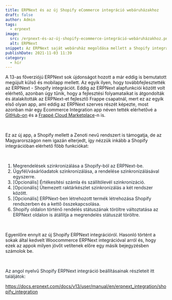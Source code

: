 ```yaml
---
title: ERPNext és az új Shopify eCommerce integráció webáruházakhoz
draft: false
author: Admin
tags:
  - erpnext
image:
  src: /erpnext-és-az-új-shopify-ecommerce-integráció-webáruházakhoz.png
  alt: ERPNext
snippet: Az ERPNext saját webáruház megoldása mellett a Shopify integráció eddig is elérhető volt, de ez most új szintre lépett.
publishDate: 2021-11-03 11:39
category:
  - hír
---
```


<p>A 13-as főverziójú ERPNext sok újdonságot hozott a már eddig is bemutatott megújult külső és mobilapp mellett. Az egyik ilyen, hogy továbbfejlesztették az ERPNext - Shopify integrációt. Eddig az ERPNext alapfunkciói között volt elérhető, azonban úgy tűnik, hogy a fejlesztési folyamataikat is átgondolták és átalakították az ERPNext-et fejlesztő Frappe csapatnál, mert ez az egyik első olyan app, ami eddig az ERPNext szerves részét képezte, most azonban már egy Ecommerce Integration app néven tették elérhetővé a <a href="https://github.com/frappe/ecommerce_integrations" rel="noopener noreferrer">GitHub-on</a> és a <a href="https://frappecloud.com/marketplace/apps/ecommerce-integrations" rel="noopener noreferrer">Frappé Cloud Marketplace</a>-n is.</p><p><br></p><p>Ez az új app, a Shopify mellett a Zenoti nevű rendszert is támogatja, de az Magyarországon nem igazán elterjedt, így nézzük inkább a Shopify integrációban elérhető főbb funkciókat:</p><p><br></p><ol><li data-list="bullet"><span class="ql-ui" contenteditable="false"></span><span style="color: rgb(31, 39, 46);">Megrendelések szinkronizálása a Shopify-ból az ERPNext-be. </span></li><li data-list="bullet"><span class="ql-ui" contenteditable="false"></span><span style="color: rgb(31, 39, 46);">Ügyfél/vásárlóadatok szinkronizálása, a rendelése szinkronizálásával egyszerre. </span></li><li data-list="bullet"><span class="ql-ui" contenteditable="false"></span><span style="color: rgb(31, 39, 46);">[Opcionális] Értékesítési számla és szállítólevél szinkronizáció. </span></li><li data-list="bullet"><span class="ql-ui" contenteditable="false"></span><span style="color: rgb(31, 39, 46);">[Opcionális] Ütemezett raktárkészlet szinkronizálás a két rendszer között.</span></li><li data-list="bullet"><span class="ql-ui" contenteditable="false"></span><span style="color: rgb(31, 39, 46);">[Opcionális] ERPNext-ben létrehozott termék létrehozása Shopify rendszerben és a kettő összekapcsolása. </span></li><li data-list="bullet"><span class="ql-ui" contenteditable="false"></span><span style="color: rgb(31, 39, 46);">Shopify oldalon történő rendelés státuszának töröltre változtatása az ERPNext oldalon is átállítja a megrendelés státuszát töröltre. </span></li></ol><p><br></p><p>Egyenlőre ennyit az új Shopify ERPNext integrációról. Hasonló történt a sokak által kedvelt Woocommerce ERPNext integrációval arról és, hogy ezek az appok milyen jövőt vetítenek előre egy másik bejegyzésben számolok be. </p><p><br></p><p><span style="color: rgb(31, 39, 46);">Az angol nyelvű Shopify ERPNext integráció beállításainak részleteit itt találjátok:</span></p><p><a href="https://docs.erpnext.com/docs/v13/user/manual/en/erpnext_integration/shopify_integration" rel="noopener noreferrer">https://docs.erpnext.com/docs/v13/user/manual/en/erpnext_integration/shopify_integration</a></p>
